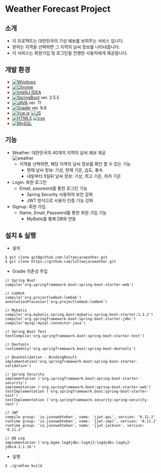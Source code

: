 # Weather Forecast Project


## 소개
 - 이 프로젝트는 대한민국의 기상 예보를 보여주는 서비스 입니다.
 - 원하는 지역을 선택하면 그 지역의 날씨 정보를 나타내줍니다.
 - 이 서비스는 회원가입 및 로그인을 진행한 사용자에게 제공됩니다.


## 개발 환경
 - [![Windows](https://img.shields.io/badge/Windows10-0078D6?style=flat-square&logo=Windows&logoColor=white)]()
 - [![Chrome](https://img.shields.io/badge/Chrome-4285F4?style=flat-square&logo=Chrome&logoColor=white)]()
 - [![IntelliJ IDEA](https://img.shields.io/badge/IntelliJ%20IDEA-000000?style=flat-square&logo=IntelliJ%20IDEA&logoColor=white)]()
 - [![SpringBoot](https://img.shields.io/badge/SpringBoot-6DB33F?style=flat-square&logo=SpringBoot&logoColor=white)]() ver. 2.5.5
 - [![JAVA](https://img.shields.io/badge/Java-007396?style=flat-square&logo=Java&logoColor=white)]() ver. 11
 - [![Gradle](https://img.shields.io/badge/Gradle-02303A?style=flat-square&logo=Gradle&logoColor=white)]() ver. 6.8
 - [![Vue.js](https://img.shields.io/badge/Vue.js-4FC08D?style=flat-square&logo=Vue.js&logoColor=white)]() [![JS](https://img.shields.io/badge/JavaScript-F7DF1E?style=flat-square&logo=JavaScript&logoColor=black)]()
 - [![HTML5](https://img.shields.io/badge/HTML5-E34F26?style=flat-square&logo=HTML5&logoColor=white)]() [![css](https://img.shields.io/badge/CSS-1572B6?style=flat-square&logo=CSS3&logoColor=white)]()
 - [![MySQL](https://img.shields.io/badge/MySQL-4479A1?style=flat-square&logo=MySQL&logoColor=white)]()


## 기능
- Weather: 대한민국의 40개의 지역의 날씨 예보 제공
  <br>![weather](https://user-images.githubusercontent.com/86970934/139816149-a7fe1871-c755-4e43-8474-b477cc85cdfb.png)
    - 지역을 선택하면, 해당 지역의 날씨 정보를 확인 할 수 있는 기능
        - 현재 날씨 정보: 기상, 현재 기온, 습도, 풍속
        - 내일부터 5일뒤 날씨 정보: 기상, 최고 기온, 최저 기온
- Login: 회원 로그인
    - Email, password를 통한 로그인 기능
        - Spring Security 사용하여 보안 강화
        - JWT 방식으로 사용자 인증 기능 강화
- Signup: 회원 가입
    - Name, Email, Password를 통한 회원 가입 기능
        - MyBatis를 통해 DB와 연동
        

## 설치 & 실행
 - 설치
```
$ git clone git@github.com:loltaeja/weather.git
$ git clone https://github.com/loltaeja/weather.git
```
 - Gradle 의존성 주입
```
// Spring Boot
compile('org.springframework.boot:spring-boot-starter-web')

// Lombok
compile('org.projectlombok:lombok')
annotationProcessor('org.projectlombok:lombok')

// Mybatis
compile('org.mybatis.spring.boot:mybatis-spring-boot-starter:1.3.2')
compile('org.springframework.boot:spring-boot-starter-jdbc')
compile('mysql:mysql-connector-java')

// Spring Boot Test
testCompile('org.springframework.boot:spring-boot-starter-test')

// Devtools
runtimeOnly('org.springframework.boot:spring-boot-devtools')

// BeanValidation - BindingResult
implementation('org.springframework.boot:spring-boot-starter-validation')

// Spring Security
implementation ('org.springframework.boot:spring-boot-starter-security')
implementation ('org.springframework.boot:spring-boot-starter-web')
testImplementation ('org.springframework.boot:spring-boot-starter-test')
testImplementation ('org.springframework.security:spring-security-test')

// JWT
compile group: 'io.jsonwebtoken', name: 'jjwt-api', version: '0.11.2'
runtime group: 'io.jsonwebtoken', name: 'jjwt-impl', version: '0.11.2'
runtime group: 'io.jsonwebtoken', name: 'jjwt-jackson', version: '0.11.2'

// DB Log
implementation ('org.bgee.log4jdbc-log4j2:log4jdbc-log4j2-jdbc4.1:1.16')
 ```
 - 실행
 ```
 $ ./gradlew build
 ```
   
